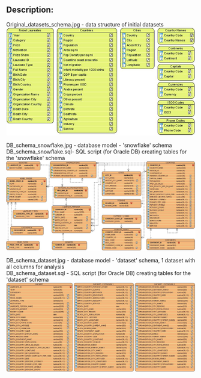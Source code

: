 ## Description:
Original_datasets_schema.jpg - data structure of initial datasets<br>
![Original schema](https://github.com/alex-krasnova/data_engineering/blob/main/step1_create_db_structure/Original_datasets_schema.jpg)

DB_schema_snowflake.jpg - database model - 'snowflake' schema<br>
DB_schema_snowflake.sql- SQL script (for Oracle DB) creating tables for the 'snowflake' schema<br>
![Showflake schema](https://github.com/alex-krasnova/data_engineering/blob/main/step1_create_db_structure/DB_schema_snowflake.jpg)

DB_schema_dataset.jpg - database model - 'dataset' schema, 1 dataset with all columns for analysis<br>
DB_schema_dataset.sql - SQL script (for Oracle DB) creating tables for the 'dataset' schema<br>
![Dataset schema](https://github.com/alex-krasnova/data_engineering/blob/main/step1_create_db_structure/DB_schema_dataset.jpg)
